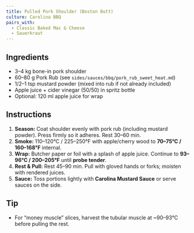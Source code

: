 ```yaml
---
title: Pulled Pork Shoulder (Boston Butt)
culture: Carolina BBQ
pairs_with:
  - Classic Baked Mac & Cheese
  - Sauerkraut
---
```


## Ingredients
- 3–4 kg bone-in pork shoulder
- 60–80 g Pork Rub (see `sides/sauces/bbq/pork_rub_sweet_heat.md`)
- 1/2–1 tsp mustard powder (mixed into rub if not already included)
- Apple juice + cider vinegar (50/50) in spritz bottle
- Optional: 120 ml apple juice for wrap

## Instructions
1. **Season:** Coat shoulder evenly with pork rub (including mustard powder). Press firmly so it adheres. Rest 30–60 min.
2. **Smoke:** 110–120°C / 225–250°F with apple/cherry wood to **70–75°C / 160–168°F** internal.
3. **Wrap:** Butcher paper or foil with a splash of apple juice. Continue to **93–96°C / 200–205°F** until **probe tender**.
4. **Rest & Pull:** Rest 45–90 min. Pull with gloved hands or forks; moisten with rendered juices.
5. **Sauce:** Toss portions lightly with **Carolina Mustard Sauce** or serve sauces on the side.

## Tip
- For “money muscle” slices, harvest the tubular muscle at ~90–93°C before pulling the rest.
